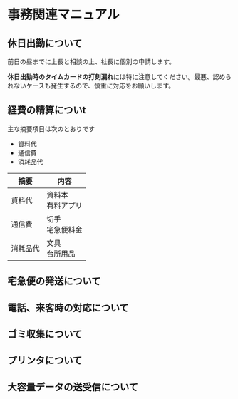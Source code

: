 # 事務関連マニュアル
## 休日出勤について
前日の昼までに上長と相談の上、社長に個別の申請します。

**休日出勤時のタイムカードの打刻漏れ**には特に注意してください。最悪、認められないケースも発生するので、慎重に対応をお願いします。

## 経費の精算についt
主な摘要項目は次のとおりです
- 資料代
- 通信費
- 消耗品代

|摘要|内容
|--|--
|資料代|資料本<br>有料アプリ
|通信費|切手<br>宅急便料金
|消耗品代|文具<br>台所用品
## 宅急便の発送について
## 電話、来客時の対応について
## ゴミ収集について
## プリンタについて
## 大容量データの送受信について
